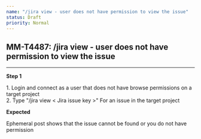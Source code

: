 ```yaml
---
name: "/jira view - user does not have permission to view the issue"
status: Draft
priority: Normal
---
```


## MM-T4487: /jira view - user does not have permission to view the issue

---

**Step 1**

1\. Login and connect as a user that does not have browse permissions on a target project\
2\. Type "/jira view < Jira issue key >" For an issue in the target project

**Expected**

Ephemeral post shows that the issue cannot be found or you do not have permission

